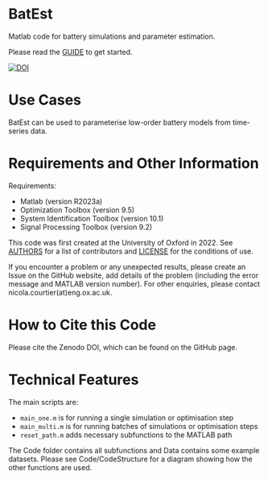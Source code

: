 # BatEst

Matlab code for battery simulations and parameter estimation.

Please read the [GUIDE](GUIDE.md) to get started.

[![DOI](https://zenodo.org/badge/670707813.svg)](https://zenodo.org/badge/latestdoi/670707813)


# Use Cases

BatEst can be used to parameterise low-order battery models from time-series data.


# Requirements and Other Information

Requirements:
- Matlab (version R2023a)
- Optimization Toolbox (version 9.5)
- System Identification Toolbox (version 10.1)
- Signal Processing Toolbox (version 9.2)

This code was first created at the University of Oxford in 2022. See [AUTHORS](AUTHORS.md) for a list of contributors and [LICENSE](LICENSE) for the conditions of use.

If you encounter a problem or any unexpected results, please create an Issue on the GitHub website, add details of the problem (including the error message and MATLAB version number). For other enquiries, please contact nicola.courtier(at)eng.ox.ac.uk.


# How to Cite this Code

Please cite the Zenodo DOI, which can be found on the GitHub page.


# Technical Features

The main scripts are:
- `main_one.m` is for running a single simulation or optimisation step
- `main_multi.m` is for running batches of simulations or optimisation steps
- `reset_path.m` adds necessary subfunctions to the MATLAB path

The Code folder contains all subfunctions and Data contains some example datasets. Please see Code/CodeStructure for a diagram showing how the other functions are used.
